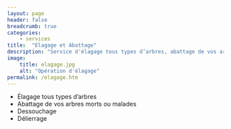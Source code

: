 ```yaml
---
layout: page
header: false
breadcrumb: true
categories:
    - services
title:  "Elagage et Abattage"
description: "Service d'élagage tous types d’arbres, abattage de vos arbres morts ou malades"
image:
    title: elagage.jpg
    alt: "Opération d'élagage"
permalink: /elagage.htm    
---
```

* Élagage tous types d’arbres
* Abattage de vos arbres morts ou malades
* Dessouchage
* Délierrage

